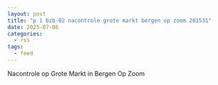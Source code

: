 ```yaml
---
layout: post
title: "p 1 bzb-02 nacontrole grote markt bergen op zoom 201531"
date: 2025-07-06
categories: 
  - rss
tags: 
  - feed
---
```


Nacontrole op Grote Markt in Bergen Op Zoom

